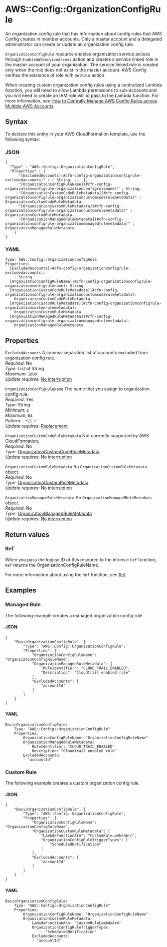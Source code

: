 # AWS::Config::OrganizationConfigRule<a name="aws-resource-config-organizationconfigrule"></a>

An organization config rule that has information about config rules that AWS Config creates in member accounts\. Only a master account and a delegated administrator can create or update an organization config rule\. 

`OrganizationConfigRule` resource enables organization service access through `EnableAWSServiceAccess` action and creates a service linked role in the master account of your organization\. The service linked role is created only when the role does not exist in the master account\. AWS Config verifies the existence of role with `GetRole` action\. 

When creating custom organization config rules using a centralized Lambda function, you will need to allow Lambda permissions to sub\-accounts and you will need to create an IAM role will to pass to the Lambda function\. For more information, see [How to Centrally Manage AWS Config Rules across Multiple AWS Accounts](http://aws.amazon.com/blogs/devops/how-to-centrally-manage-aws-config-rules-across-multiple-aws-accounts/)\.

## Syntax<a name="aws-resource-config-organizationconfigrule-syntax"></a>

To declare this entity in your AWS CloudFormation template, use the following syntax:

### JSON<a name="aws-resource-config-organizationconfigrule-syntax.json"></a>

```
{
  "Type" : "AWS::Config::OrganizationConfigRule",
  "Properties" : {
      "[ExcludedAccounts](#cfn-config-organizationconfigrule-excludedaccounts)" : [ String, ... ],
      "[OrganizationConfigRuleName](#cfn-config-organizationconfigrule-organizationconfigrulename)" : String,
      "[OrganizationCustomCodeRuleMetadata](#cfn-config-organizationconfigrule-organizationcustomcoderulemetadata)" : OrganizationCustomCodeRuleMetadata,
      "[OrganizationCustomRuleMetadata](#cfn-config-organizationconfigrule-organizationcustomrulemetadata)" : OrganizationCustomRuleMetadata,
      "[OrganizationManagedRuleMetadata](#cfn-config-organizationconfigrule-organizationmanagedrulemetadata)" : OrganizationManagedRuleMetadata
    }
}
```

### YAML<a name="aws-resource-config-organizationconfigrule-syntax.yaml"></a>

```
Type: AWS::Config::OrganizationConfigRule
Properties: 
  [ExcludedAccounts](#cfn-config-organizationconfigrule-excludedaccounts): 
    - String
  [OrganizationConfigRuleName](#cfn-config-organizationconfigrule-organizationconfigrulename): String
  [OrganizationCustomCodeRuleMetadata](#cfn-config-organizationconfigrule-organizationcustomcoderulemetadata): 
    OrganizationCustomCodeRuleMetadata
  [OrganizationCustomRuleMetadata](#cfn-config-organizationconfigrule-organizationcustomrulemetadata): 
    OrganizationCustomRuleMetadata
  [OrganizationManagedRuleMetadata](#cfn-config-organizationconfigrule-organizationmanagedrulemetadata): 
    OrganizationManagedRuleMetadata
```

## Properties<a name="aws-resource-config-organizationconfigrule-properties"></a>

`ExcludedAccounts`  <a name="cfn-config-organizationconfigrule-excludedaccounts"></a>
A comma\-separated list of accounts excluded from organization config rule\.  
*Required*: No  
*Type*: List of String  
*Maximum*: `1000`  
*Update requires*: [No interruption](https://docs.aws.amazon.com/AWSCloudFormation/latest/UserGuide/using-cfn-updating-stacks-update-behaviors.html#update-no-interrupt)

`OrganizationConfigRuleName`  <a name="cfn-config-organizationconfigrule-organizationconfigrulename"></a>
The name that you assign to organization config rule\.  
*Required*: Yes  
*Type*: String  
*Minimum*: `1`  
*Maximum*: `64`  
*Pattern*: `.*\S.*`  
*Update requires*: [Replacement](https://docs.aws.amazon.com/AWSCloudFormation/latest/UserGuide/using-cfn-updating-stacks-update-behaviors.html#update-replacement)

`OrganizationCustomCodeRuleMetadata`  <a name="cfn-config-organizationconfigrule-organizationcustomcoderulemetadata"></a>
Not currently supported by AWS CloudFormation\.  
*Required*: No  
*Type*: [OrganizationCustomCodeRuleMetadata](aws-properties-config-organizationconfigrule-organizationcustomcoderulemetadata.md)  
*Update requires*: [No interruption](https://docs.aws.amazon.com/AWSCloudFormation/latest/UserGuide/using-cfn-updating-stacks-update-behaviors.html#update-no-interrupt)

`OrganizationCustomRuleMetadata`  <a name="cfn-config-organizationconfigrule-organizationcustomrulemetadata"></a>
An `OrganizationCustomRuleMetadata` object\.  
*Required*: No  
*Type*: [OrganizationCustomRuleMetadata](aws-properties-config-organizationconfigrule-organizationcustomrulemetadata.md)  
*Update requires*: [No interruption](https://docs.aws.amazon.com/AWSCloudFormation/latest/UserGuide/using-cfn-updating-stacks-update-behaviors.html#update-no-interrupt)

`OrganizationManagedRuleMetadata`  <a name="cfn-config-organizationconfigrule-organizationmanagedrulemetadata"></a>
An `OrganizationManagedRuleMetadata` object\.  
*Required*: No  
*Type*: [OrganizationManagedRuleMetadata](aws-properties-config-organizationconfigrule-organizationmanagedrulemetadata.md)  
*Update requires*: [No interruption](https://docs.aws.amazon.com/AWSCloudFormation/latest/UserGuide/using-cfn-updating-stacks-update-behaviors.html#update-no-interrupt)

## Return values<a name="aws-resource-config-organizationconfigrule-return-values"></a>

### Ref<a name="aws-resource-config-organizationconfigrule-return-values-ref"></a>

When you pass the logical ID of this resource to the intrinsic `Ref` function, `Ref` returns the OrganizationConfigRuleName\. 

For more information about using the `Ref` function, see [Ref](https://docs.aws.amazon.com/AWSCloudFormation/latest/UserGuide/intrinsic-function-reference-ref.html)\.

## Examples<a name="aws-resource-config-organizationconfigrule--examples"></a>



### Managed Rule<a name="aws-resource-config-organizationconfigrule--examples--Managed_Rule"></a>

The following example creates a managed organization config rule\.

#### JSON<a name="aws-resource-config-organizationconfigrule--examples--Managed_Rule--json"></a>

```
{
    "BasicOrganizationConfigRule": {
        "Type": "AWS::Config::OrganizationConfigRule",
        "Properties": {
            "OrganizationConfigRuleName": "OrganizationConfigRuleName",
            "OrganizationManagedRuleMetadata": {
                "RuleIdentifier": "CLOUD_TRAIL_ENABLED",
                "Description": "Cloudtrail enabled rule"
            },
            "ExcludedAccounts": [
                "accountId"
            ]
        }
    }
}
```

#### YAML<a name="aws-resource-config-organizationconfigrule--examples--Managed_Rule--yaml"></a>

```
BasicOrganizationConfigRule:
    Type: "AWS::Config::OrganizationConfigRule"
    Properties:
        OrganizationConfigRuleName: "OrganizationConfigRuleName"
        OrganizationManagedRuleMetadata:
            RuleIdentifier: "CLOUD_TRAIL_ENABLED"
            Description: "Cloudtrail enabled rule"
        ExcludedAccounts:
        - "accountId"
```

### Custom Rule<a name="aws-resource-config-organizationconfigrule--examples--Custom_Rule"></a>

The following example creates a custom organization config rule\.

#### JSON<a name="aws-resource-config-organizationconfigrule--examples--Custom_Rule--json"></a>

```
{
    "BasicOrganizationConfigRule": {
        "Type": "AWS::Config::OrganizationConfigRule",
        "Properties": {
            "OrganizationConfigRuleName": "OrganizationConfigRuleName",
            "OrganizationCustomRuleMetadata": {
                "LambdaFunctionArn": "CustomRuleLambdaArn",
                "OrganizationConfigRuleTriggerTypes": [
                    "ScheduledNotification"
                ]
            },
            "ExcludedAccounts": [
                "accountId"
            ]
        }
    }
}
```

#### YAML<a name="aws-resource-config-organizationconfigrule--examples--Custom_Rule--yaml"></a>

```
BasicOrganizationConfigRule:
    Type: "AWS::Config::OrganizationConfigRule"
    Properties:
        OrganizationConfigRuleName: "OrganizationConfigRuleName"
        OrganizationCustomRuleMetadata:
            LambdaFunctionArn: "CustomRuleLambdaArn"
            OrganizationConfigRuleTriggerTypes:
                - "ScheduledNotification"
            ExcludedAccounts:
            - "accountId"
```